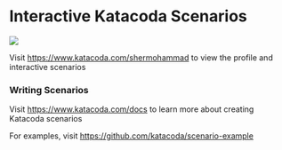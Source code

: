 # Interactive Katacoda Scenarios

[![](http://shields.katacoda.com/katacoda/shermohammad/count.svg)](https://www.katacoda.com/shermohammad "Get your profile on Katacoda.com")

Visit https://www.katacoda.com/shermohammad to view the profile and interactive scenarios

### Writing Scenarios
Visit https://www.katacoda.com/docs to learn more about creating Katacoda scenarios

For examples, visit https://github.com/katacoda/scenario-example

